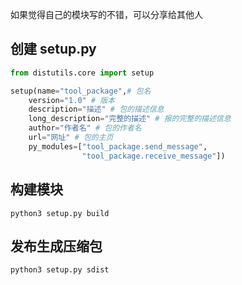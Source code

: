 
如果觉得自己的模块写的不错，可以分享给其他人

## 创建 setup.py

```py
from distutils.core import setup

setup(name="tool_package",# 包名
    version="1.0" # 版本
    description="描述" # 包的描述信息
    long_description="完整的描述" # 报的完整的描述信息
    author="作者名" # 包的作者名
    url="网址" # 包的主页
    py_modules=["tool_package.send_message",
                "tool_package.receive_message"])
```

## 构建模块

```
python3 setup.py build
```

## 发布生成压缩包

```
python3 setup.py sdist
```

